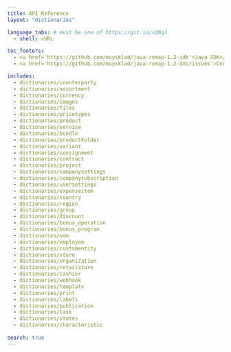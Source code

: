 ```yaml
---
title: API Reference
layout: "dictionaries"

language_tabs: # must be one of https://git.io/vQNgJ
  - shell: cURL

toc_footers:
  - <a href='https://github.com/moysklad/java-remap-1.2-sdk'>Java SDK</a>
  - <a href='https://github.com/moysklad/java-remap-1.2-doc/issues'>Сообщите об ошибке</a>

includes:
  - dictionaries/counterparty
  - dictionaries/assortment
  - dictionaries/currency
  - dictionaries/images
  - dictionaries/files
  - dictionaries/pricetypes
  - dictionaries/product
  - dictionaries/service
  - dictionaries/bundle
  - dictionaries/productFolder
  - dictionaries/variant
  - dictionaries/consignment
  - dictionaries/contract
  - dictionaries/project
  - dictionaries/companysettings
  - dictionaries/companysubscription
  - dictionaries/usersettings
  - dictionaries/expenseitem
  - dictionaries/country
  - dictionaries/region
  - dictionaries/group
  - dictionaries/discount
  - dictionaries/bonus_operation
  - dictionaries/bonus_program
  - dictionaries/uom  
  - dictionaries/employee
  - dictionaries/customentity
  - dictionaries/store
  - dictionaries/organization
  - dictionaries/retailstore
  - dictionaries/cashier
  - dictionaries/webhook
  - dictionaries/template
  - dictionaries/print
  - dictionaries/labels
  - dictionaries/publication
  - dictionaries/task
  - dictionaries/states  
  - dictionaries/characteristic
  
search: true
---  
```

